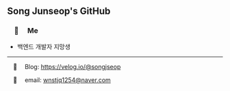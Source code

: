 ## Song Junseop's GitHub

###  🐥  Me
- 백엔드 개발자 지망생

---
 🌱  Blog: https://velog.io/@songjseop  

 📨  email: wnstjq1254@naver.com
